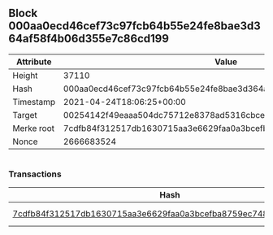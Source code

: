 ## Block 000aa0ecd46cef73c97fcb64b55e24fe8bae3d364af58f4b06d355e7c86cd199

Attribute | Value
--- | ---
Height | 37110
Hash | 000aa0ecd46cef73c97fcb64b55e24fe8bae3d364af58f4b06d355e7c86cd199
Timestamp | 2021-04-24T18:06:25+00:00
Target | 00254142f49eaaa504dc75712e8378ad5316cbcead634704b3734b6271167cc4
Merke root | 7cdfb84f312517db1630715aa3e6629faa0a3bcefba8759ec7481c34f25c652c
Nonce | 2666683524

```

```

### Transactions

Hash | Amount
--- | ---
[7cdfb84f312517db1630715aa3e6629faa0a3bcefba8759ec7481c34f25c652c](7cdfb84f312517db1630715aa3e6629faa0a3bcefba8759ec7481c34f25c652c.md) | 10.00000000 SKEPTI 
